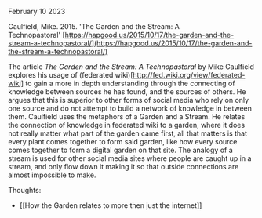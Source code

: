 February 10 2023

Caulfield, Mike. 2015. 'The Garden and the Stream: A Technopastoral' [https://hapgood.us/2015/10/17/the-garden-and-the-stream-a-technopastoral/](https://hapgood.us/2015/10/17/the-garden-and-the-stream-a-technopastoral/)

The article _The Garden and the Stream: A Technopastoral_ by Mike Caulfield explores his usage of (federated wiki)[http://fed.wiki.org/view/federated-wiki] to gain a more in depth understanding through the connecting of knowledge between sources he has found, and the sources of others. He argues that this is superior to other forms of social media who rely on only one source and do not attempt to build a network of knowledge in between them. Caulfield uses the metaphors of a Garden and a Stream. He relates the connection of knowledge in federated wiki to a garden, where it does not really matter what part of the garden came first, all that matters is that every plant comes together to form said garden, like how every source comes together to form a digital garden on that site. The analogy of a stream is used for other social media sites where people are caught up in a stream, and only flow down it making it so that outside connections are almost impossible to make.

Thoughts:<br>
- [[How the Garden relates to more then just the internet]]<br>
